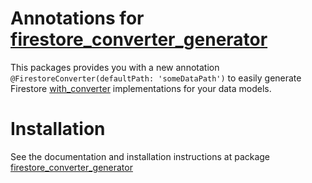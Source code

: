 # Annotations for [firestore_converter_generator]

This packages provides you with a new annotation `@FirestoreConverter(defaultPath: 'someDataPath')` 
to easily generate Firestore [with_converter] implementations for your data models.

# Installation

See the documentation and installation instructions at package [firestore_converter_generator] 

[firestore_converter_generator]: https://pub.dev/packages/firestore_converter
[with_converter]: https://pub.dev/documentation/cloud_firestore/latest/cloud_firestore/CollectionReference/withConverter.html

